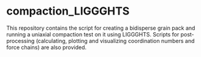 # compaction_LIGGGHTS
This repository contains the script for creating a bidisperse grain pack and running a uniaxial compaction test on it using LIGGGHTS. Scripts for post-processing (calculating, plotting and visualizing coordination numbers and force chains) are also provided.  
